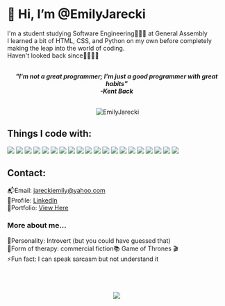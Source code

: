 <h1>👋 Hi, I’m @EmilyJarecki</h1>

I'm a student studying Software Engineering👩🏼‍🔬 at General Assembly<br>
I learned a bit of HTML, CSS, and Python on my own before completely making the leap into the world of coding. <br>Haven't looked back since👩🏼‍💻👾
<br></br>
***<p quote align='center'>"I'm not a great programmer; I'm just a good programmer with great habits"</br>-Kent Back***
<br></br>

<p align='center'>&nbsp;<img src="https://github-readme-stats.vercel.app/api?username=EmilyJarecki&show_icons=true&locale=en" alt="EmilyJarecki" /></p>

<h2>Things I code with:</h2>
<p display:flex; justify-content: space-evenly>
<img src="https://img.shields.io/badge/html5-%23E34F26.svg?style=for-the-badge&logo=html5&logoColor=white"/>
<img src="https://img.shields.io/badge/javascript-%23323330.svg?style=for-the-badge&logo=javascript&logoColor=%23F7DF1E"/>
<img src="https://img.shields.io/badge/python-3670A0?style=for-the-badge&logo=python&logoColor=ffdd54"/>
<img src="https://img.shields.io/badge/css3-%231572B6.svg?style=for-the-badge&logo=css3&logoColor=white"/>
<img src="https://img.shields.io/badge/SASS-hotpink.svg?style=for-the-badge&logo=SASS&logoColor=white"/>
<img src="https://img.shields.io/badge/postgres-%23316192.svg?style=for-the-badge&logo=postgresql&logoColor=white"/>
<img src="https://img.shields.io/badge/MongoDB-%234ea94b.svg?style=for-the-badge&logo=mongodb&logoColor=white"/>
<img src="https://img.shields.io/badge/netlify-%23000000.svg?style=for-the-badge&logo=netlify&logoColor=#00C7B7"/>
<img src="https://img.shields.io/badge/heroku-%23430098.svg?style=for-the-badge&logo=heroku&logoColor=white"/>
<img src="https://img.shields.io/badge/react-%2320232a.svg?style=for-the-badge&logo=react&logoColor=%2361DAFB"/>
<img src="https://img.shields.io/badge/react_native-%2320232a.svg?style=for-the-badge&logo=react&logoColor=%2361DAFB"/>
<img src="https://img.shields.io/badge/React_Router-CA4245?style=for-the-badge&logo=react-router&logoColor=white"/>
<img src="https://img.shields.io/badge/express.js-%23404d59.svg?style=for-the-badge&logo=express&logoColor=%2361DAFB"/>
<img src="https://img.shields.io/badge/bootstrap-%23563D7C.svg?style=for-the-badge&logo=bootstrap&logoColor=white"/>
<img src="https://img.shields.io/badge/bulma-00D0B1?style=for-the-badge&logo=bulma&logoColor=white"/>
<img src="https://img.shields.io/badge/django-%23092E20.svg?style=for-the-badge&logo=django&logoColor=white"/>
<img src="https://img.shields.io/badge/flask-%23000.svg?style=for-the-badge&logo=flask&logoColor=white"/>
<img src="https://img.shields.io/badge/NPM-%23000000.svg?style=for-the-badge&logo=npm&logoColor=orange"/>
<img src="https://img.shields.io/badge/node.js-6DA55F?style=for-the-badge&logo=node.js&logoColor=white"/>
<img src="https://img.shields.io/badge/Visual%20Studio-5C2D91.svg?style=for-the-badge&logo=visual-studio&logoColor=white"/>
</p>



<h2>Contact:</h2>
📬Email: <a href="jareckiemily@yahoo.com">jareckiemily@yahoo.com</a><br>
📌Profile: <a href="https://www.linkedin.com/in/emilyjarecki22/">LinkedIn</a><br>
🌟Portfolio:  <a href="https://emily-jarecki.netlify.app">View Here</a><br>


<h3>More about me...</h3>
🧬Personality: Introvert (but you could have guessed that)<br>
🌊Form of therapy: commercial fiction📚 Game of Thrones 🎬<br>
⚡️Fun fact: I can speak sarcasm but not understand it

<br></br>
<p align='center' margin-top: 10px><img src="https://streak-stats.demolab.com?user=EmilyJarecki&theme=flag-india"/></p>
<br></br>
<!-- <p display:flex; justify-content: space-evenly; align='center'>
            <img width=50px src="https://img.icons8.com/color/512/javascript.png" alt="javascript"/>
            <img width=50px src="https://img.icons8.com/external-tal-revivo-color-tal-revivo/512/external-html-5-is-a-software-solution-stack-that-defines-the-properties-and-behaviors-of-web-page-logo-color-tal-revivo.png"/>
            <img  width=50px src="https://img.icons8.com/stickers/512/css3.png"/>
            <img  width=50px src="https://img.icons8.com/fluency/512/python.png"/>
            <img  width=50px src="https://img.icons8.com/color/512/react-native.png"/>
            <img  width=50px src="https://img.icons8.com/nolan/512/express-js.png"/>
            <img  width=50px src="https://img.icons8.com/color/512/bootstrap.png"/>
            <img  width=50px src="https://img.icons8.com/color/512/sass.png"/>
            <img  width=50px src="https://img.icons8.com/external-tal-revivo-green-tal-revivo/512/external-nodejs-is-an-open-source-cross-platform-javascript-run-time-environment-logo-green-tal-revivo.png"/>
            <img  width=50px src="https://img.icons8.com/color/512/git.png"/>
            <img  width=50px src="https://img.icons8.com/tiny-color/512/github.png"/>
            <img  width=50px src="https://img.icons8.com/color/512/visual-studio-code-2019.png"/>
            <img  width=50px src="https://img.icons8.com/color/512/mongodb.png"/>
            <img  width=50px src="https://img.icons8.com/color/512/heroku.png"/>
            <img  width=50px src="https://img.icons8.com/external-tal-revivo-shadow-tal-revivo/512/external-netlify-a-cloud-computing-company-that-offers-hosting-and-serverless-backend-services-for-static-websites-logo-shadow-tal-revivo.png"/>  
            <img  width=50px src="https://img.icons8.com/external-tal-revivo-green-tal-revivo/512/external-django-a-high-level-python-web-framework-that-encourages-rapid-development-logo-green-tal-revivo.png"/>
            </p> -->
